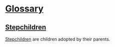 # [Glossary](#glossary)

## [Stepchildren](#stepchildren)

[Stepchildren][1] are children adopted by their parents.

[1]: #stepchildren "Stepchildren are children adopted by their parents."
